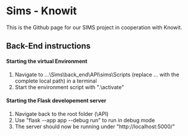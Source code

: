 # Sims - Knowit

This is the Github page for our SIMS project in cooperation with Knowit.

## Back-End instructions
#### Starting the virtual Environment
1. Navigate to ...\Sims\back_end\API\sims\Scripts (replace ... with the complete local path) in a terminal
2. Start the environment script with ".\activate"

#### Starting the Flask developement server
1. Navigate back to the root folder (\API)
2. Use "flask --app app --debug run" to run in debug mode
3. The server should now be running under "http://localhost:5000/"
